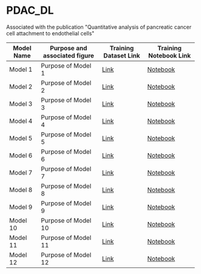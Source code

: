 # PDAC_DL
Associated with the publication "Quantitative analysis of pancreatic cancer cell attachment to endothelial cells"






| Model Name      | Purpose and associated figure                | Training Dataset Link                             | Training Notebook Link                       |
|-----------------|------------------------|---------------------------------------------------|----------------------------------------------|
| Model 1         | Purpose of Model 1     | [Link](URL_for_Dataset_1)          | [Notebook](URL_for_Notebook_1)   |
| Model 2         | Purpose of Model 2     | [Link](URL_for_Dataset_2)          | [Notebook](URL_for_Notebook_2)   |
| Model 3         | Purpose of Model 3     | [Link](URL_for_Dataset_3)          | [Notebook](URL_for_Notebook_3)   |
| Model 4         | Purpose of Model 4     | [Link](URL_for_Dataset_4)          | [Notebook](URL_for_Notebook_1)   |
| Model 5         | Purpose of Model 5     | [Link](URL_for_Dataset_5)          | [Notebook](URL_for_Notebook_2)   |
| Model 6         | Purpose of Model 6     | [Link](URL_for_Dataset_6)          | [Notebook](URL_for_Notebook_3)   |
| Model 7         | Purpose of Model 7     | [Link](URL_for_Dataset_7)          | [Notebook](URL_for_Notebook_1)   |
| Model 8         | Purpose of Model 8     | [Link](URL_for_Dataset_8)          | [Notebook](URL_for_Notebook_2)   |
| Model 9         | Purpose of Model 9     | [Link](URL_for_Dataset_9)          | [Notebook](URL_for_Notebook_3)   |
| Model 10         | Purpose of Model 10     | [Link](URL_for_Dataset_10)          | [Notebook](URL_for_Notebook_1)   |
| Model 11         | Purpose of Model 11     | [Link](URL_for_Dataset_11)          | [Notebook](URL_for_Notebook_2)   |
| Model 12         | Purpose of Model 12     | [Link](URL_for_Dataset_12)          | [Notebook](URL_for_Notebook_3)   |
